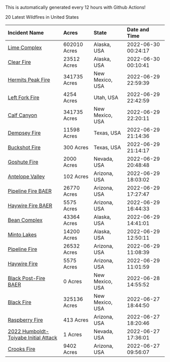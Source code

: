 This is automatically generated every 12 hours with Github Actions!

20 Latest Wildfires in United States

 | Incident Name | Acres | State | Date and Time |
|:---|:---|:---|:---|
| [Lime Complex](https://inciweb.nwcg.gov/incident/8173/) | 602010 Acres | Alaska, USA | 2022-06-30 00:24:17 |
| [Clear Fire](https://inciweb.nwcg.gov/incident/8178/) | 23512 Acres | Alaska, USA | 2022-06-30 00:10:41 |
| [Hermits Peak Fire](https://inciweb.nwcg.gov/incident/8049/) | 341735 Acres | New Mexico, USA | 2022-06-29 22:59:39 |
| [Left Fork Fire](https://inciweb.nwcg.gov/incident/8169/) | 4254 Acres | Utah, USA | 2022-06-29 22:42:59 |
| [Calf Canyon](https://inciweb.nwcg.gov/incident/8069/) | 341735 Acres | New Mexico, USA | 2022-06-29 22:20:11 |
| [Dempsey Fire](https://inciweb.nwcg.gov/incident/8174/) | 11598 Acres | Texas, USA | 2022-06-29 21:14:36 |
| [Buckshot Fire](https://inciweb.nwcg.gov/incident/8194/) | 300 Acres | Texas, USA | 2022-06-29 21:14:17 |
| [Goshute Fire](https://inciweb.nwcg.gov/incident/8180/) | 2000 Acres | Nevada, USA | 2022-06-29 20:48:48 |
| [Antelope Valley](https://inciweb.nwcg.gov/incident/8181/) | 102 Acres | Arizona, USA | 2022-06-29 18:03:02 |
| [Pipeline Fire BAER](https://inciweb.nwcg.gov/incident/8168/) | 26770 Acres | Arizona, USA | 2022-06-29 17:27:47 |
| [Haywire Fire BAER](https://inciweb.nwcg.gov/incident/8179/) | 5575 Acres | Arizona, USA | 2022-06-29 16:44:33 |
| [Bean Complex](https://inciweb.nwcg.gov/incident/8183/) | 43364 Acres | Alaska, USA | 2022-06-29 14:41:01 |
| [Minto Lakes](https://inciweb.nwcg.gov/incident/8182/) | 14200 Acres | Alaska, USA | 2022-06-29 12:50:11 |
| [Pipeline Fire](https://inciweb.nwcg.gov/incident/8152/) | 26532 Acres | Arizona, USA | 2022-06-29 11:08:39 |
| [Haywire Fire](https://inciweb.nwcg.gov/incident/8155/) | 5575 Acres | Arizona, USA | 2022-06-29 11:01:59 |
| [Black Post-Fire BAER](https://inciweb.nwcg.gov/incident/8144/) | 0 Acres | New Mexico, USA | 2022-06-28 14:55:52 |
| [Black Fire](https://inciweb.nwcg.gov/incident/8103/) | 325136 Acres | New Mexico, USA | 2022-06-27 18:44:50 |
| [Raspberry Fire](https://inciweb.nwcg.gov/incident/8162/) | 413 Acres | Arizona, USA | 2022-06-27 18:20:46 |
| [2022 Humboldt-Toiyabe Initial Attack](https://inciweb.nwcg.gov/incident/8170/) | 1 Acres | Nevada, USA | 2022-06-27 17:36:01 |
| [Crooks Fire](https://inciweb.nwcg.gov/incident/8067/) | 9402 Acres | Arizona, USA | 2022-06-27 09:56:07 |
